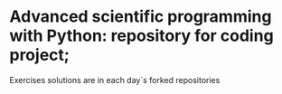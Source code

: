 # Advanced scientific programming with Python: repository for coding project;

Exercises solutions are in each day´s forked repositories
